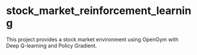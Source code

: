 # stock_market_reinforcement_learning
This project provides a stock market environment using OpenGym with Deep Q-learning and Policy Gradient.

